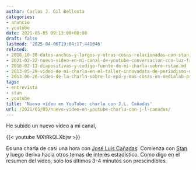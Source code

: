 ```yaml
---
author: Carlos J. Gil Bellosta
categories:
- anuncio
- youtube
date: 2021-05-05 09:13:00+00:00
draft: false
lastmod: '2025-04-06T19:04:17.441046'
related:
- 2018-10-30-datos-anchos-y-largos-y-otras-cosas-relacionadas-con-stan.md
- 2021-02-22-nuevo-video-en-mi-canal-de-youtube-conversacion-con-luz-frias.md
- 2016-02-12-diapositivas-y-codigo-fuente-de-mi-charla-sobre-rstan.md
- 2013-05-29-video-de-mi-charla-en-el-taller-innovadata-de-periodismo-de-datos.md
- 2013-06-26-video-de-la-charla-sobre-la-epa-y-mas-cosas-en-medialab-prado.md
tags:
- entrevista
- stan
- youtube
title: 'Nuevo vídeo en YouTube: charla con J.L. Cañadas'
url: /2021/05/05/nuevo-video-en-youtube-charla-con-j-l-canadas/
---
```


He subido un nuevo vídeo a mi canal,

{{< youtube MXtRkQLXbjw >}}

Es una charla de casi una hora con [José Luis Cañadas](https://twitter.com/joscani). Comienza con [Stan](https://www.datanalytics.com/tags/stan/) y luego deriva hacia otros temas de interés estadístico. Como digo en el resumen del vídeo, solo los últimos 3-4 minutos son prescindibles.